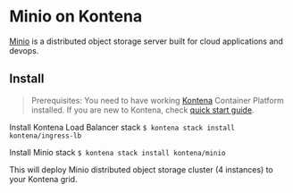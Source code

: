 # Minio on Kontena

[Minio](https://minio.io) is a distributed object storage server built for cloud applications and devops.

## Install
> Prerequisites: You need to have working [Kontena](http://www.kontena.io) Container Platform installed. If you are new to Kontena, check [quick start guide](http://www.kontena.io/docs/getting-started/quick-start).

Install Kontena Load Balancer stack
`$ kontena stack install kontena/ingress-lb`

Install Minio stack
`$ kontena stack install kontena/minio`

This will deploy Minio distributed object storage cluster (4 instances) to your Kontena grid.
